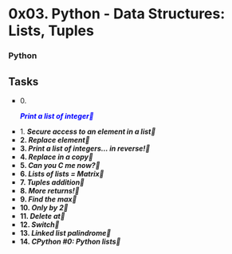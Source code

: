 # 0x03. Python - Data Structures: Lists, Tuples
### Python ###

## **Tasks** ## 
<ul style="list-style-type:square">
<li> 0. <em>  <strong> <p style="color :blue;"> Print a list of integer </p> </strong> </em> </li>
<li> 1. <em>  <strong>Secure access to an element in a list</em> </li>
<li> 2. <em>  <strong>Replace element</strong> </em> </li>
<li> 3. <em>  <strong>Print a list of integers... in reverse!</strong></em> </li>
<li> 4. <em>  <strong>Replace in a copy</strong> </em> </li>
<li> 5. <em>  <strong>Can you C me now?</strong> </em> </li>
<li> 6. <em>  <strong>Lists of lists = Matrix</strong> </em> </li>
<li> 7. <em>  <strong>Tuples addition</strong> </em> </li>
<li> 8. <em>  <strong>More returns!</strong> </em> </li>
<li> 9. <em>  <strong>Find the max</strong> </em> </li>
<li> 10. <em> <strong>Only by 2</strong> </em> </li>
<li> 11. <em> <strong>Delete at</strong> </em> </li>
<li> 12. <em> <strong>Switch</strong> </em> </li>
<li> 13. <em> <strong>Linked list palindrome</strong> </em> </li>
<li> 14. <em> <strong>CPython #0: Python lists</strong> </em> </li>
 </ul>

